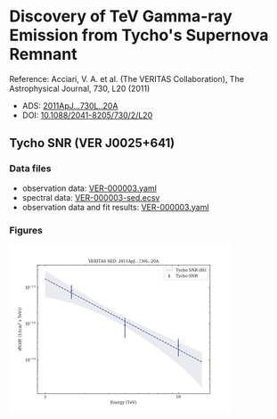 # Discovery of TeV Gamma-ray Emission from Tycho's Supernova Remnant

Reference:
Acciari, V. A. et al. (The VERITAS Collaboration), The Astrophysical Journal, 730, L20 (2011)

- ADS: [2011ApJ...730L..20A](http://adsabs.harvard.edu/abs/2011ApJ...730L..20A)
- DOI: [10.1088/2041-8205/730/2/L20](https://doi.org/10.1088/2041-8205/730/2/L20)

## Tycho SNR (VER J0025+641)
### Data files

- observation data: [VER-000003.yaml](VER-000003.yaml)  
- spectral data: [VER-000003-sed.ecsv](VER-000003-sed.ecsv)  
- observation data and fit results: [VER-000003.yaml](VER-000003.yaml)  


### Figures

<img src="figures/2011ApJ...730L..20A-VER-3-1-sed.png" alt="drawing" width="400"/>


